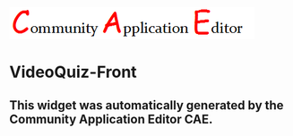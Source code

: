 ![CAE](https://github.com/CAE-Mario/application-AppTest6/blob/gh-pages/frontendComponent-VideoQuiz-Front/img/logo.png)  

VideoQuiz-Front
===================


This widget was automatically generated by the Community Application Editor CAE.  
---------------
